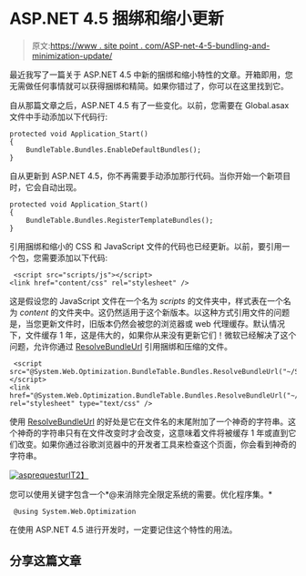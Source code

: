 # ASP.NET 4.5 捆绑和缩小更新

> 原文:[https://www . site point . com/ASP-net-4-5-bundling-and-minimization-update/](https://www.sitepoint.com/asp-net-4-5-bundling-and-minification-update/)

最近我写了一篇关于 ASP.NET 4.5 中新的捆绑和缩小特性的文章。开箱即用，您无需做任何事情就可以获得捆绑和精简。如果你错过了，你可以在这里找到它。

自从那篇文章之后，ASP.NET 4.5 有了一些变化。以前，您需要在 Global.asax 文件中手动添加以下代码行:

```
protected void Application_Start() 
{
    BundleTable.Bundles.EnableDefaultBundles();
} 
```

自从更新到 ASP.NET 4.5，你不再需要手动添加那行代码。当你开始一个新项目时，它会自动出现。

```
protected void Application_Start()
{
    BundleTable.Bundles.RegisterTemplateBundles();
} 
```

引用捆绑和缩小的 CSS 和 JavaScript 文件的代码也已经更新。以前，要引用一个包，您需要添加以下代码:

```
 <script src="scripts/js"></script>
<link href="content/css" rel="stylesheet" /> 

```

这是假设您的 JavaScript 文件在一个名为 *scripts* 的文件夹中，样式表在一个名为 *content* 的文件夹中。这仍然适用于这个新版本。以这种方式引用文件的问题是，当您更新文件时，旧版本仍然会被您的浏览器或 web 代理缓存。默认情况下，文件缓存 1 年，这是伟大的，如果你从来没有更新它们！微软已经解决了这个问题，允许你通过 [ResolveBundleUrl](http://bit.ly/zLWTNY "ResolveBundleUrl") 引用捆绑和压缩的文件。

```
 <script src="@System.Web.Optimization.BundleTable.Bundles.ResolveBundleUrl("~/Scripts/js")"></script>
<link href="@System.Web.Optimization.BundleTable.Bundles.ResolveBundleUrl("~/Content/css")" rel="stylesheet" type="text/css" /> 
```

使用 [ResolveBundleUrl](http://bit.ly/zLWTNY "ResolveBundleUrl") 的好处是它在文件名的末尾附加了一个神奇的字符串。这个神奇的字符串只有在文件改变时才会改变，这意味着文件将被缓存 1 年或直到它们改变。如果你通过谷歌浏览器中的开发者工具来检查这个页面，你会看到神奇的字符串。

[![](../Images/ce8862185716a46e5700c611df9eb783.png "asprequesturl")T2】](https://www.sitepoint.com/wp-content/uploads/2012/03/asprequesturl.png)

您可以使用关键字包含一个*@来消除完全限定系统的需要。优化程序集。*

```
 @using System.Web.Optimization 

```

在使用 ASP.NET 4.5 进行开发时，一定要记住这个特性的用法。

## 分享这篇文章